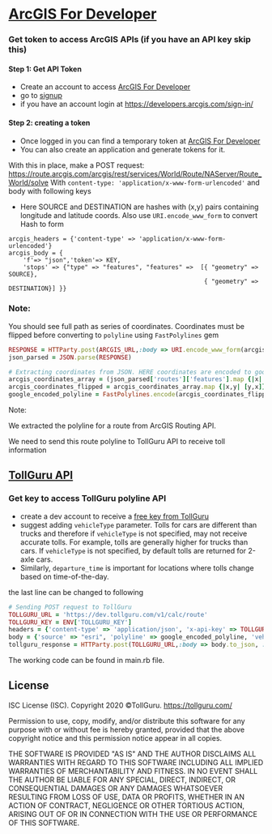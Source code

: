 # [ArcGIS For Developer](https://developers.arcgis.com)

### Get token to access ArcGIS APIs (if you have an API key skip this)
#### Step 1: Get API Token
* Create an account to access [ArcGIS For Developer](https://developers.arcgis.com/dashboard)
* go to [signup](https://developers.arcgis.com/sign-up/)
* if you have an account login at https://developers.arcgis.com/sign-in/

#### Step 2: creating a token
* Once logged in you can find a temporary token at [ArcGIS For Developer](https://developers.arcgis.com/dashboard)
* You can also create an application and generate tokens for it.

With this in place, make a POST request: https://route.arcgis.com/arcgis/rest/services/World/Route/NAServer/Route_World/solve
With `content-type: 'application/x-www-form-urlencoded'` and body with
following keys
* Here SOURCE and DESTINATION are hashes with (x,y) pairs containing longitude and latitude coords. Also use `URI.encode_www_form` to convert Hash to form

```
arcgis_headers = {'content-type' => 'application/x-www-form-urlencoded'}
arcgis_body = {
    'f'=> "json",'token'=> KEY,                       
    'stops' => {"type" => "features", "features" =>  [{ "geometry" => SOURCE},
                                                      { "geometry" => DESTINATION}] }}
```

### Note:
You should see full path as series of coordinates. Coordinates must be flipped before converting to
`polyline` using `FastPolylines` gem

```ruby
RESPONSE = HTTParty.post(ARCGIS_URL,:body => URI.encode_www_form(arcgis_body),:headers => arcgis_headers).body
json_parsed = JSON.parse(RESPONSE)

# Extracting coordinates from JSON. HERE coordinates are encoded to google polyline
arcgis_coordinates_array = (json_parsed['routes']['features'].map {|x| x['geometry']}.pop)['paths'].pop
arcgis_coordinates_flipped = arcgis_coordinates_array.map {|x,y| [y,x]}
google_encoded_polyline = FastPolylines.encode(arcgis_coordinates_flipped)

```

Note:

We extracted the polyline for a route from ArcGIS Routing API.

We need to send this route polyline to TollGuru API to receive toll information

## [TollGuru API](https://tollguru.com/developers/docs/)

### Get key to access TollGuru polyline API
* create a dev account to receive a [free key from TollGuru](https://tollguru.com/developers/get-api-key)
* suggest adding `vehicleType` parameter. Tolls for cars are different than trucks and therefore if `vehicleType` is not specified, may not receive accurate tolls. For example, tolls are generally higher for trucks than cars. If `vehicleType` is not specified, by default tolls are returned for 2-axle cars. 
* Similarly, `departure_time` is important for locations where tolls change based on time-of-the-day.

the last line can be changed to following

```ruby
# Sending POST request to TollGuru
TOLLGURU_URL = 'https://dev.tollguru.com/v1/calc/route'
TOLLGURU_KEY = ENV['TOLLGURU_KEY']
headers = {'content-type' => 'application/json', 'x-api-key' => TOLLGURU_KEY}
body = {'source' => "esri", 'polyline' => google_encoded_polyline, 'vehicleType' => "2AxlesAuto", 'departure_time' => "2021-01-05T09:46:08Z"}
tollguru_response = HTTParty.post(TOLLGURU_URL,:body => body.to_json, :headers => headers)

```

The working code can be found in main.rb file.

## License
ISC License (ISC). Copyright 2020 &copy;TollGuru. https://tollguru.com/

Permission to use, copy, modify, and/or distribute this software for any purpose with or without fee is hereby granted, provided that the above copyright notice and this permission notice appear in all copies.

THE SOFTWARE IS PROVIDED "AS IS" AND THE AUTHOR DISCLAIMS ALL WARRANTIES WITH REGARD TO THIS SOFTWARE INCLUDING ALL IMPLIED WARRANTIES OF MERCHANTABILITY AND FITNESS. IN NO EVENT SHALL THE AUTHOR BE LIABLE FOR ANY SPECIAL, DIRECT, INDIRECT, OR CONSEQUENTIAL DAMAGES OR ANY DAMAGES WHATSOEVER RESULTING FROM LOSS OF USE, DATA OR PROFITS, WHETHER IN AN ACTION OF CONTRACT, NEGLIGENCE OR OTHER TORTIOUS ACTION, ARISING OUT OF OR IN CONNECTION WITH THE USE OR PERFORMANCE OF THIS SOFTWARE.
